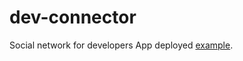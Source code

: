 # dev-connector
Social network for developers
App deployed <a href="https://fathomless-taiga-68796.herokuapp.com/" target="_blank">example</a>.
